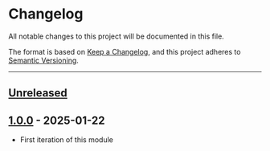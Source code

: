 # Changelog

All notable changes to this project will be documented in this file.

The format is based on [Keep a Changelog](https://keepachangelog.com/en/1.0.0/),
and this project adheres to [Semantic Versioning](https://semver.org/spec/v2.0.0.html).

* * *

## [Unreleased]

## [1.0.0] - 2025-01-22

- First iteration of this module

[Unreleased]: https://github.com/ortus-boxlang/bx-pdf/compare/v1.0.0...HEAD

[1.0.0]: https://github.com/ortus-boxlang/bx-pdf/compare/208d60b9d308f0499ba5c5019b6da1d8b75631aa...v1.0.0
